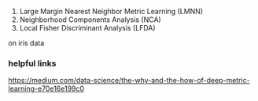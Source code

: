 1. Large Margin Nearest Neighbor Metric Learning (LMNN)
2. Neighborhood Components Analysis (NCA)
3. Local Fisher Discriminant Analysis (LFDA)

on iris data

### helpful links
https://medium.com/data-science/the-why-and-the-how-of-deep-metric-learning-e70e16e199c0
